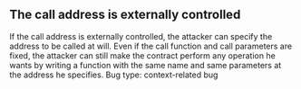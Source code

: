 ## The call address is externally controlled
If the call address is externally controlled, the attacker can specify the address to be called at will. Even if the call function and call parameters are fixed, the attacker can still make the contract perform any operation he wants by writing a function with the same name and same parameters at the address he specifies.
Bug type: context-related bug